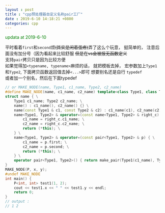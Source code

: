 ```yaml
---
layout : post
title : "cpp预处理器自定义名称pair工厂"
date : 2019-6-10 14:18:21 +0800
categories: cpp
---
```


<font color = "green">updata at 2019-6-10</font>

平时看着`first`和`second`烦<del>(其实是闲着蛋疼)</del>弄了这么个玩意， 挺简单的， 注意后面没有加分号（因为看起来比较舒服 <del>但是在vs会被报无函数定义</del>  
支持`pair`拷贝只是因为比较方便  
如果觉得加`<typename, typename>`麻烦的话， 就把模板去掉， 宏参数加上`Type1`和`Type2`, 下面拷贝函数返回值去掉`<...>`即可
想要别名还是自行 `typedef`  
或者加一个别名，然后在下面typedef
```cpp
// or MAKE_NODE(name, Type1, c1_name, Type2, c2_name)
#define MAKE_NODE(name, c1_name, c2_name) template<class Type1, class Type2> \
struct name { \
    Type1 c1_name; Type2 c2_name; \
    name() : c1_name(), c2_name() {} \
    name(const Type1 & c1, const Type2 & c2) : c1_name(c1), c2_name(c2) {} \
    name<Type1, Type2> & operator=(const name<Type1, Type2> & right_c) { \
        c1_name = right_c.c1_name; \
        c2_name = right_c.c2_name; \
        return (*this); \
    } \
    name<Type1, Type2> & operator=(const pair<Type1, Type2> & p) { \
        c1_name = p.first; \
        c2_name = p.second; \
        return (*this); \
    } \
    operator pair<Type1, Type2>() { return make_pair(Type1(c1_name), Type2(c2_name)); }
}
MAKE_NODE(P, x, y);
#undef MAKE_NODE
int main() {
    P<int, int> test1(1, 2);
    cout << test1.x << " " << test1.y << endl;
    return 0;
}
// output :
// 1 2
```